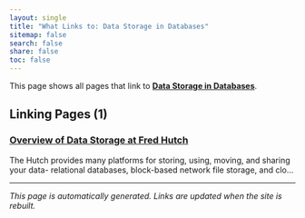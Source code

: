 ```yaml
---
layout: single
title: "What Links to: Data Storage in Databases"
sitemap: false
search: false
share: false
toc: false
---
```


This page shows all pages that link to **[Data Storage in Databases](/scicomputing/store_databases/)**.

## Linking Pages (1)

### [Overview of Data Storage at Fred Hutch](/scicomputing/store_overview/)

The Hutch provides many platforms for storing, using, moving, and sharing your data- relational databases, block-based network file storage, and clo...

---


*This page is automatically generated. Links are updated when the site is rebuilt.*
